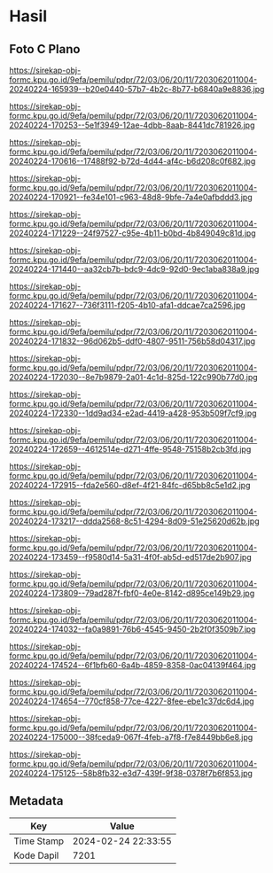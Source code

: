 # Hasil

## Foto C Plano

https://sirekap-obj-formc.kpu.go.id/9efa/pemilu/pdpr/72/03/06/20/11/7203062011004-20240224-165939--b20e0440-57b7-4b2c-8b77-b6840a9e8836.jpg

https://sirekap-obj-formc.kpu.go.id/9efa/pemilu/pdpr/72/03/06/20/11/7203062011004-20240224-170253--5e1f3949-12ae-4dbb-8aab-8441dc781926.jpg

https://sirekap-obj-formc.kpu.go.id/9efa/pemilu/pdpr/72/03/06/20/11/7203062011004-20240224-170616--17488f92-b72d-4d44-af4c-b6d208c0f682.jpg

https://sirekap-obj-formc.kpu.go.id/9efa/pemilu/pdpr/72/03/06/20/11/7203062011004-20240224-170921--fe34e101-c963-48d8-9bfe-7a4e0afbddd3.jpg

https://sirekap-obj-formc.kpu.go.id/9efa/pemilu/pdpr/72/03/06/20/11/7203062011004-20240224-171229--24f97527-c95e-4b11-b0bd-4b849049c81d.jpg

https://sirekap-obj-formc.kpu.go.id/9efa/pemilu/pdpr/72/03/06/20/11/7203062011004-20240224-171440--aa32cb7b-bdc9-4dc9-92d0-9ec1aba838a9.jpg

https://sirekap-obj-formc.kpu.go.id/9efa/pemilu/pdpr/72/03/06/20/11/7203062011004-20240224-171627--736f3111-f205-4b10-afa1-ddcae7ca2596.jpg

https://sirekap-obj-formc.kpu.go.id/9efa/pemilu/pdpr/72/03/06/20/11/7203062011004-20240224-171832--96d062b5-ddf0-4807-9511-756b58d04317.jpg

https://sirekap-obj-formc.kpu.go.id/9efa/pemilu/pdpr/72/03/06/20/11/7203062011004-20240224-172030--8e7b9879-2a01-4c1d-825d-122c990b77d0.jpg

https://sirekap-obj-formc.kpu.go.id/9efa/pemilu/pdpr/72/03/06/20/11/7203062011004-20240224-172330--1dd9ad34-e2ad-4419-a428-953b509f7cf9.jpg

https://sirekap-obj-formc.kpu.go.id/9efa/pemilu/pdpr/72/03/06/20/11/7203062011004-20240224-172659--4612514e-d271-4ffe-9548-75158b2cb3fd.jpg

https://sirekap-obj-formc.kpu.go.id/9efa/pemilu/pdpr/72/03/06/20/11/7203062011004-20240224-172915--fda2e560-d8ef-4f21-84fc-d65bb8c5e1d2.jpg

https://sirekap-obj-formc.kpu.go.id/9efa/pemilu/pdpr/72/03/06/20/11/7203062011004-20240224-173217--ddda2568-8c51-4294-8d09-51e25620d62b.jpg

https://sirekap-obj-formc.kpu.go.id/9efa/pemilu/pdpr/72/03/06/20/11/7203062011004-20240224-173459--f9580d14-5a31-4f0f-ab5d-ed517de2b907.jpg

https://sirekap-obj-formc.kpu.go.id/9efa/pemilu/pdpr/72/03/06/20/11/7203062011004-20240224-173809--79ad287f-fbf0-4e0e-8142-d895ce149b29.jpg

https://sirekap-obj-formc.kpu.go.id/9efa/pemilu/pdpr/72/03/06/20/11/7203062011004-20240224-174032--fa0a9891-76b6-4545-9450-2b2f0f3509b7.jpg

https://sirekap-obj-formc.kpu.go.id/9efa/pemilu/pdpr/72/03/06/20/11/7203062011004-20240224-174524--6f1bfb60-6a4b-4859-8358-0ac04139f464.jpg

https://sirekap-obj-formc.kpu.go.id/9efa/pemilu/pdpr/72/03/06/20/11/7203062011004-20240224-174654--770cf858-77ce-4227-8fee-ebe1c37dc6d4.jpg

https://sirekap-obj-formc.kpu.go.id/9efa/pemilu/pdpr/72/03/06/20/11/7203062011004-20240224-175000--38fceda9-067f-4feb-a7f8-f7e8449bb6e8.jpg

https://sirekap-obj-formc.kpu.go.id/9efa/pemilu/pdpr/72/03/06/20/11/7203062011004-20240224-175125--58b8fb32-e3d7-439f-9f38-0378f7b6f853.jpg


## Metadata

| Key        | Value               |
| ---------- | ------------------- |
| Time Stamp | 2024-02-24 22:33:55 |
| Kode Dapil | 7201                |



